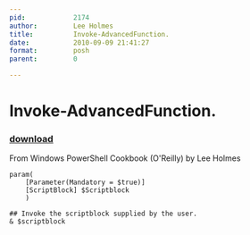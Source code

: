 ```yaml
---
pid:            2174
author:         Lee Holmes
title:          Invoke-AdvancedFunction.
date:           2010-09-09 21:41:27
format:         posh
parent:         0

---
```


# Invoke-AdvancedFunction.

### [download](Scripts\2174.ps1)

From Windows PowerShell Cookbook (O'Reilly) by Lee Holmes

```posh
param(
    [Parameter(Mandatory = $true)]
    [ScriptBlock] $Scriptblock
    )

## Invoke the scriptblock supplied by the user.
& $scriptblock
```
